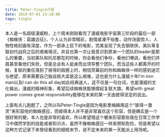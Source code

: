 ```yaml
---
title: Peter-Tingle介绍
date: 2019-07-01 23:18:00
tags: tingle
---
```


本人是一名超级漫威粉，上个周末刚刚看完了漫威电影宇宙第三阶段的最后一部《蜘蛛侠：英雄远征》，个人认为非常精彩，剧情紧凑不俗套，动作场面惊人，人物性格刻画有深度，作为一部承上启下的电影，完美呈现了失去钢铁侠，美队等复联初代战将之后的艰难境况，并且也第一次让我意识到原来一个团队的leader是那么的重要，当初美队和托尼都在的时候，你会看他们争吵，看他们嘲讽，看他们并肩甚至看他们失败，但是总会有人挺身而出领导整个团队，而当这些人都离开的时候，复联的重任落到了彼得的肩膀上时，相信荧幕前的你和蜘蛛侠一样的感到迷茫与绝望，原来需要自己独自挑大梁是这么艰难，这也是为什么漫威十年I'm iron man以及I can do this all day如此经典迷人，这不仅是一句台词，也是漫威的文化输出，漫威的精神形象，希望后续蜘蛛侠能够撑起复联大旗，希望with great power comes great responsibility能够在未来的某一天由彼得坚定的说出。

上面有点儿跑题了，之所以叫Peter-Tingle是因为电影里梅姨用这个“彼得一激灵”来形容他的蜘蛛感应，而彼得本人并不是非常喜欢这个形容，但是确实是一个很好笑的梗，本人也是非常的喜欢，所以希望借这个梗来形容那些我在日常工作学习中偶然学到的技能或者知识点，虽然不像蜘蛛感应一样来预知危险，但是希望以这种方式记录下来曾经看到的细枝末节，说不定未来的某一天能派上用场呢。